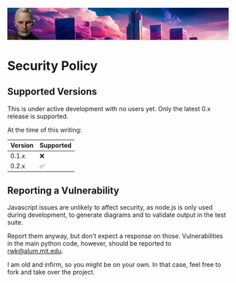 ![Zabob and city banner](docs/images/zabob-banner.jpg)

# Security Policy

## Supported Versions

This is under active development with no users yet. Only the latest 0.x release is supported.

At the time of this writing:

| Version | Supported          |
| ------- | ------------------ |
| 0.1.x   | :x:                |
| 0.2.x   | :white_check_mark: |

## Reporting a Vulnerability

Javascript issues are unlikely to affect security, as node.js is only used during
development, to generate diagrams and to validate output in the test suite.

Report them anyway, but don't expect a response on those. Vulnerabilities in the main
python code, however, should be reported to [rwk@alum.mit.edu](mailto:rwk@alum.mit.edu).

I am old and infirm, so you might be on your own. In that case, feel free to fork and
take over the project.
